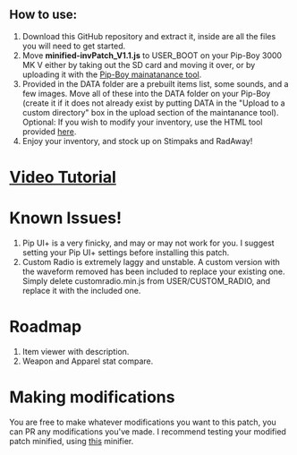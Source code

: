 ## How to use:
1. Download this GitHub repository and extract it, inside are all the files you will need to get started.
2. Move **minified-invPatch_V1.1.js** to USER_BOOT on your Pip-Boy 3000 MK V either by taking out the SD card and moving it over, or by uploading it with the [Pip-Boy mainatanance tool](https://pip-boy.com/3000-mk-v/maintenance).
3. Provided in the DATA folder are a prebuilt items list, some sounds, and a few images. Move all of these into the DATA folder on your Pip-Boy (create it if it does not already exist by putting DATA in the "Upload to a custom directory" box in the upload section of the maintanance tool).<BR/>
   Optional: If you wish to modify your inventory, use the HTML tool provided [here](https://github.com/AidanLeeCalamera/Pip-Boy-Inventory-JSON-Generator/tree/main).
4. Enjoy your inventory, and stock up on Stimpaks and RadAway!

# [Video Tutorial](https://www.youtube.com/watch?v=JJStzO6iL48)

# Known Issues!
1. Pip UI+ is a very finicky, and may or may not work for you. I suggest setting your Pip UI+ settings before installing this patch.
2. Custom Radio is extremely laggy and unstable. A custom version with the waveform removed has been included to replace your existing one. Simply delete customradio.min.js from USER/CUSTOM_RADIO, and replace it with the included one.</BR>
# Roadmap
1. Item viewer with description.
2. Weapon and Apparel stat compare.


# Making modifications
You are free to make whatever modifications you want to this patch, you can PR any modifications you've made. I recommend testing your modified patch minified, using [this](https://try.terser.org/) minifier.
